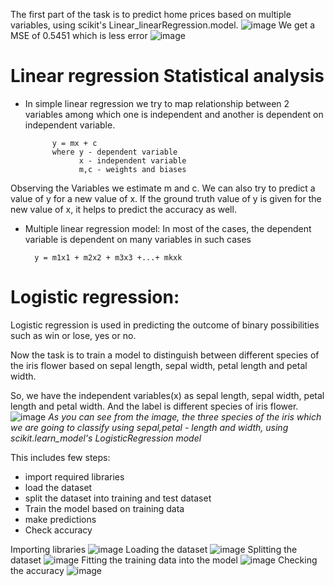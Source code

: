 The first part of the task is to predict home prices based on multiple variables, using scikit's Linear_linearRegression.model.
![image](https://github.com/ShreeshaBhat1004/Marvel_AIML_level_2/assets/111550331/14eb33e8-fd8a-4800-b360-161c79ac50e2)
We get a MSE of 0.5451 which is less error
![image](https://github.com/ShreeshaBhat1004/Marvel_AIML_level_2/assets/111550331/9bb5dacd-31cb-40e6-bcbf-e0351933a61a)
# Linear regression Statistical analysis
- In simple linear regression we try to map relationship between 2 variables among which one is independent and another is dependent on independent variable.

            y = mx + c
            where y - dependent variable
                  x - independent variable
                  m,c - weights and biases

Observing the Variables we estimate m and c. We can also try to predict a value of y for a new value of x. If the ground truth value of y is given for the new value of x, it helps to predict the accuracy as well.

- Multiple linear regression model:
In most of the cases, the dependent variable is dependent on many variables in such cases

        y = m1x1 + m2x2 + m3x3 +...+ mkxk

# Logistic regression:
Logistic regression is used in predicting the outcome of binary possibilities such as win or lose, yes or no.

Now the task is to train a model to distinguish between different species of the iris flower based on sepal length, sepal width, petal length and petal width.

So, we have the independent variables(x) as sepal length, sepal width, petal length and petal width. And the label is different species of iris flower.
![image](https://github.com/ShreeshaBhat1004/Marvel_AIML_level_2/assets/111550331/21553574-1a4b-48a3-b62b-148530fd99a5)
*As you can see from the image, the three species of the iris which we are going to classify using sepal,petal - length and width, using scikit.learn_model's LogisticRegression model*

This includes few steps:
- import required libraries
- load the dataset
- split the dataset into training and test dataset
- Train the model based on training data
- make predictions
- Check accuracy

Importing libraries
![image](https://github.com/ShreeshaBhat1004/Marvel_AIML_level_2/assets/111550331/887db3fe-3da1-4a84-8ca7-45374d0fea40)
Loading the dataset
![image](https://github.com/ShreeshaBhat1004/Marvel_AIML_level_2/assets/111550331/b55590d3-d46e-4e09-839e-abbd35659d21)
Splitting the dataset
![image](https://github.com/ShreeshaBhat1004/Marvel_AIML_level_2/assets/111550331/487da986-5632-465e-b74a-496c2716f791)
Fitting the training data into the model
![image](https://github.com/ShreeshaBhat1004/Marvel_AIML_level_2/assets/111550331/8bdae027-0dc9-4ae9-9511-842f92ecfdb8)
Checking the accuracy
![image](https://github.com/ShreeshaBhat1004/Marvel_AIML_level_2/assets/111550331/7968bf2e-ae1a-4064-8664-13bd5b2174d7)


